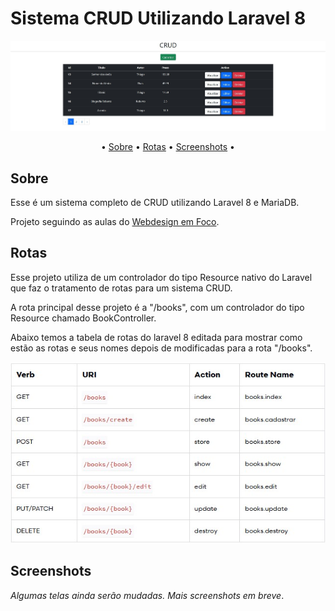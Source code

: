  # Sistema CRUD Utilizando Laravel 8

![IndexCRUD](/public/assets/screenshots/index.jpg "Tela inicial do CRUD")


<p align="center">•
 <a href="#sobre">Sobre</a> •
 <a href="#rotas">Rotas</a> •
 <a href="#screenshots">Screenshots</a> •

## Sobre

Esse é um sistema completo de CRUD utilizando Laravel 8 e MariaDB.

Projeto seguindo as  aulas do <a href="https://www.youtube.com/playlist?list=PLbnAsJ6zlidsbjXqTWQhbnKibzl69LQar" target="_blank">Webdesign em Foco</a>.

## Rotas

Esse projeto utiliza de um controlador do tipo Resource nativo do Laravel que faz o tratamento de rotas para um sistema CRUD.

A rota principal desse projeto é a "/books", com um controlador do tipo Resource chamado BookController.

Abaixo temos a tabela de rotas do laravel 8 editada para mostrar como estão as rotas e seus nomes depois de modificadas para a rota "/books".

![Rotas](/public/assets/screenshots/rotas.jpg "Tabela de rotas")

## Screenshots

*Algumas telas ainda serão mudadas. Mais screenshots em breve*.



